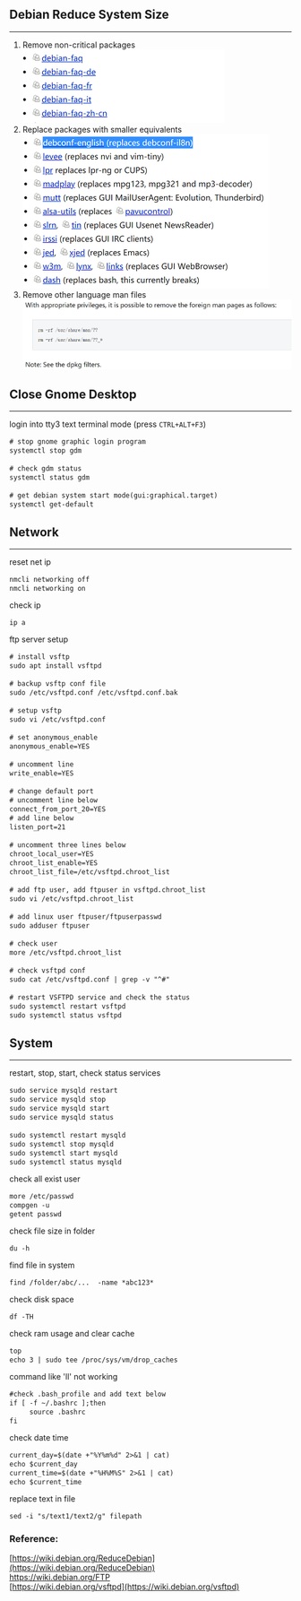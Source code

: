 ## Debian Reduce System Size
***
1. Remove non-critical packages  
![remove packages](../../images/system/debian/remove_packages.png "remove packages")  
2. Replace packages with smaller equivalents  
![replace packages](../../images/system/debian/replace_packages.png "replace packages")  
3. Remove other language man files  
![replace language man files](../../images/system/debian/remove_language_man_files.png "remove language man files")  

## Close Gnome Desktop
***  
login into tty3 text terminal mode (press `CTRL+ALT+F3`)  

```shell
# stop gnome graphic login program  
systemctl stop gdm

# check gdm status
systemctl status gdm

# get debian system start mode(gui:graphical.target)
systemctl get-default
```

## Network  
***
reset net ip
```shell
nmcli networking off
nmcli networking on
```
check ip
```shell
ip a
```

ftp server setup
```shell
# install vsftp
sudo apt install vsftpd

# backup vsftp conf file
sudo /etc/vsftpd.conf /etc/vsftpd.conf.bak

# setup vsftp
sudo vi /etc/vsftpd.conf

# set anonymous_enable
anonymous_enable=YES

# uncomment line
write_enable=YES 

# change default port
# uncomment line below
connect_from_port_20=YES
# add line below
listen_port=21

# uncomment three lines below
chroot_local_user=YES
chroot_list_enable=YES
chroot_list_file=/etc/vsftpd.chroot_list 

# add ftp user, add ftpuser in vsftpd.chroot_list 
sudo vi /etc/vsftpd.chroot_list

# add linux user ftpuser/ftpuserpasswd 
sudo adduser ftpuser 

# check user
more /etc/vsftpd.chroot_list

# check vsftpd conf
sudo cat /etc/vsftpd.conf | grep -v "^#"

# restart VSFTPD service and check the status
sudo systemctl restart vsftpd
sudo systemctl status vsftpd
```

## System
***
restart, stop, start, check status services
```shell
sudo service mysqld restart
sudo service mysqld stop
sudo service mysqld start
sudo service mysqld status

sudo systemctl restart mysqld
sudo systemctl stop mysqld
sudo systemctl start mysqld
sudo systemctl status mysqld
```  
check all exist user
```shell
more /etc/passwd
compgen -u
getent passwd
```
check file size in folder
```shell
du -h 
```
find file in system
```shell
find /folder/abc/...  -name *abc123*
```
check disk space
```shell
df -TH
```
check ram usage and clear cache
```shell
top
echo 3 | sudo tee /proc/sys/vm/drop_caches
```
command like 'll' not working
```shell
#check .bash_profile and add text below
if [ -f ~/.bashrc ];then
     source .bashrc
fi
```
check date time
```shell
current_day=$(date +"%Y%m%d" 2>&1 | cat)
echo $current_day
current_time=$(date +"%H%M%S" 2>&1 | cat)
echo $current_time
```
replace text in file
```shell
sed -i "s/text1/text2/g" filepath
```

### Reference:  
[https://wiki.debian.org/ReduceDebian](https://wiki.debian.org/ReduceDebian)  
[https://wiki.debian.org/FTP ](https://wiki.debian.org/FTP)  
[https://wiki.debian.org/vsftpd](https://wiki.debian.org/vsftpd)  
